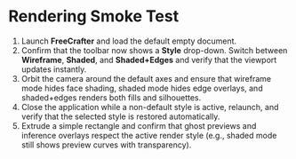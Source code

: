 # Rendering Smoke Test

1. Launch **FreeCrafter** and load the default empty document.
2. Confirm that the toolbar now shows a **Style** drop-down. Switch between **Wireframe**, **Shaded**, and **Shaded+Edges** and verify that the viewport updates instantly.
3. Orbit the camera around the default axes and ensure that wireframe mode hides face shading, shaded mode hides edge overlays, and shaded+edges renders both fills and silhouettes.
4. Close the application while a non-default style is active, relaunch, and verify that the selected style is restored automatically.
5. Extrude a simple rectangle and confirm that ghost previews and inference overlays respect the active render style (e.g., shaded mode still shows preview curves with transparency).
